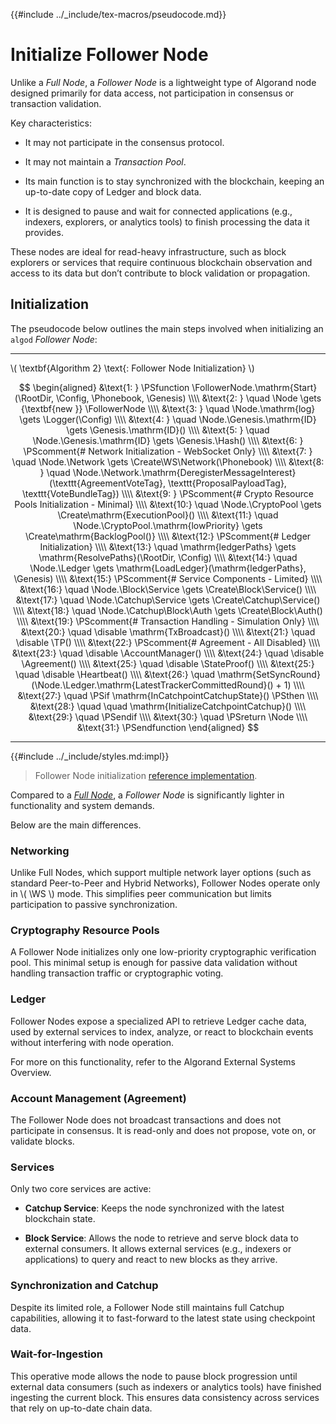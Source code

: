 {{#include ../_include/tex-macros/pseudocode.md}}

$$
\newcommand \disable {\textbf{disable }}
\newcommand \RootDir {\mathrm{rootDir}}
\newcommand \Config {\mathrm{nodeConfig}}
\newcommand \Phonebook {\mathrm{phonebookAddrs}}
\newcommand \Genesis {\mathrm{genesisBlock}}
\newcommand \Node {\mathrm{node}}
\newcommand \FollowerNode {\mathrm{FollowerNode}}
\newcommand \Logger {\mathrm{Logger}}
\newcommand \Hash {\mathrm{Hash}}
\newcommand \Network {\mathrm{Network}}
\newcommand \WS {\mathrm{WS}}
\newcommand \CryptoPool {\mathrm{CryptoPool}}
\newcommand \Registry {\mathrm{Registry}}
\newcommand \Ledger {\mathrm{Ledger}}
\newcommand \Block {\mathrm{Block}}
\newcommand \Agreement {\mathrm{Agreement}}
\newcommand \AccountManager {\mathrm{AccountManager}}
\newcommand \StateProof {\mathrm{StateProof}}
\newcommand \Heartbeat {\mathrm{Heartbeat}}
\newcommand \TP {\mathrm{TxPool}}
\newcommand \Catchup {\mathrm{Catchup}}
\newcommand \Auth {\mathrm{Authenticator}}
\newcommand \Service {\mathrm{Service}}
\newcommand \Create {\mathrm{Create}}
$$

# Initialize Follower Node

Unlike a _Full Node_, a _Follower Node_ is a lightweight type of Algorand node designed
primarily for data access, not participation in consensus or transaction validation.

Key characteristics:

- It may not participate in the consensus protocol.

- It may not maintain a _Transaction Pool_.

- Its main function is to stay synchronized with the blockchain, keeping an up-to-date
copy of Ledger and block data.

- It is designed to pause and wait for connected applications (e.g., indexers, explorers,
or analytics tools) to finish processing the data it provides.

These nodes are ideal for read-heavy infrastructure, such as block explorers or
services that require continuous blockchain observation and access to its data but
don’t contribute to block validation or propagation.

## Initialization

The pseudocode below outlines the main steps involved when initializing an `algod`
_Follower Node_:

---

\\( \textbf{Algorithm 2} \text{: Follower Node Initialization} \\)

$$
\begin{aligned}
&\text{1: } \PSfunction \FollowerNode.\mathrm{Start}(\RootDir, \Config, \Phonebook, \Genesis) \\\\
&\text{2: } \quad \Node \gets {\textbf{new }} \FollowerNode \\\\
&\text{3: } \quad \Node.\mathrm{log} \gets \Logger(\Config) \\\\
&\text{4: } \quad \Node.\Genesis.\mathrm{ID} \gets \Genesis.\mathrm{ID}() \\\\
&\text{5: } \quad \Node.\Genesis.\mathrm{ID} \gets \Genesis.\Hash() \\\\
&\text{6: } \PScomment{# Network Initialization - WebSocket Only} \\\\
&\text{7: } \quad \Node.\Network \gets \Create\WS\Network(\Phonebook) \\\\
&\text{8: } \quad \Node.\Network.\mathrm{DeregisterMessageInterest}(\texttt{AgreementVoteTag}, \texttt{ProposalPayloadTag}, \texttt{VoteBundleTag}) \\\\
&\text{9: } \PScomment{# Crypto Resource Pools Initialization - Minimal} \\\\
&\text{10:} \quad \Node.\CryptoPool \gets \Create\mathrm{ExecutionPool}() \\\\
&\text{11:} \quad \Node.\CryptoPool.\mathrm{lowPriority} \gets \Create\mathrm{BacklogPool()} \\\\
&\text{12:} \PScomment{# Ledger Initialization} \\\\
&\text{13:} \quad \mathrm{ledgerPaths} \gets \mathrm{ResolvePaths}(\RootDir, \Config) \\\\
&\text{14:} \quad \Node.\Ledger \gets \mathrm{LoadLedger}(\mathrm{ledgerPaths}, \Genesis) \\\\
&\text{15:} \PScomment{# Service Components - Limited} \\\\
&\text{16:} \quad \Node.\Block\Service \gets \Create\Block\Service() \\\\
&\text{17:} \quad \Node.\Catchup\Service \gets \Create\Catchup\Service() \\\\
&\text{18:} \quad \Node.\Catchup\Block\Auth \gets \Create\Block\Auth() \\\\
&\text{19:} \PScomment{# Transaction Handling - Simulation Only} \\\\
&\text{20:} \quad \disable \mathrm{TxBroadcast}() \\\\
&\text{21:} \quad \disable \TP() \\\\
&\text{22:} \PScomment{# Agreement - All Disabled} \\\\
&\text{23:} \quad \disable \AccountManager() \\\\
&\text{24:} \quad \disable \Agreement() \\\\
&\text{25:} \quad \disable \StateProof() \\\\
&\text{25:} \quad \disable \Heartbeat() \\\\
&\text{26:} \quad \mathrm{SetSyncRound}(\Node.\Ledger.\mathrm{LatestTrackerCommittedRound}() + 1) \\\\
&\text{27:} \quad \PSif \mathrm{InCatchpointCatchupState}() \PSthen \\\\
&\text{28:} \quad \quad \mathrm{InitializeCatchpointCatchup}() \\\\
&\text{29:} \quad \PSendif \\\\
&\text{30:} \quad \PSreturn \Node \\\\
&\text{31:} \PSendfunction
\end{aligned}
$$

---

{{#include ../_include/styles.md:impl}}
> Follower Node initialization [reference implementation](https://github.com/algorand/go-algorand/blob/df0613a04432494d0f437433dd1efd02481db838/node/follower_node.go#L79-L158).

Compared to a [_Full Node_](./node-nn-init-full.md), a _Follower Node_ is significantly
lighter in functionality and system demands.

Below are the main differences.

### Networking

Unlike Full Nodes, which support multiple network layer options (such as standard
Peer-to-Peer and Hybrid Networks), Follower Nodes operate only in \\( \WS \\) mode.
This simplifies peer communication but limits participation to passive synchronization.

### Cryptography Resource Pools

A Follower Node initializes only one low-priority cryptographic verification pool.
This minimal setup is enough for passive data validation without handling transaction
traffic or cryptographic voting.

### Ledger

Follower Nodes expose a specialized API to retrieve Ledger cache data, used by
external services to index, analyze, or react to blockchain events without interfering
with node operation.

For more on this functionality, refer to the Algorand External Systems Overview.

### Account Management (Agreement)

The Follower Node does not broadcast transactions and does not participate in consensus.
It is read-only and does not propose, vote on, or validate blocks.

### Services

Only two core services are active:

- **Catchup Service**: Keeps the node synchronized with the latest blockchain state.

- **Block Service**: Allows the node to retrieve and serve block data to external
consumers. It allows external services (e.g., indexers or applications) to query
and react to new blocks as they arrive.

### Synchronization and Catchup

Despite its limited role, a Follower Node still maintains full Catchup capabilities,
allowing it to fast-forward to the latest state using checkpoint data.

### Wait-for-Ingestion

This operative mode allows the node to pause block progression until external data
consumers (such as indexers or analytics tools) have finished ingesting the current
block. This ensures data consistency across services that rely on up-to-date chain
data.